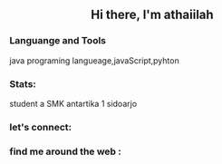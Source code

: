 <h2 align = "center">Hi there, I'm athaiilah </h2>

### Languange and Tools
<P>
java programing langueage,javaScript,pyhton
</p>

### Stats: 
<p>
student a SMK antartika 1 sidoarjo
</p>

### let's connect:
<p>

</p> 

### find me around the web : 
